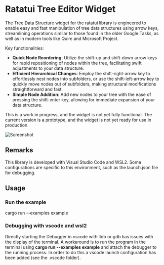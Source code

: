 # Ratatui Tree Editor Widget

The Tree Data Structure widget for the ratatui library is engineered to enable easy and fast manipulation of tree data structures using arrow keys, streamlining operations similar to those found in the older Google Tasks, as well as in modern tools like Quire and Microsoft Project.

Key functionalities:
- **Quick Node Reordering**: Utilize the shift-up and shift-down arrow keys for rapid repositioning of nodes within the tree, facilitating swift adjustments to your data structure.
- **Efficient Hierarchical Changes**: Employ the shift-right-arrow key to effortlessly nest nodes into subfolders, or use the shift-left-arrow key to quickly move nodes out of subfolders, making structural modifications straightforward and fast.
- **Simple Node Addition**: Add new nodes to your tree with the ease of pressing the shift-enter key, allowing for immediate expansion of your data structure.

This is a work in progress, and the widget is not yet fully functional. The current version is a prototype, and the widget is not yet ready for use in production.

![Screenshot](media/screenshot.png)

## Remarks
This library is developed with Visual Studio Code and WSL2.
Some configurations are specific to this environment, such as the launch.json file for debugging.

## Usage

### Run the example 
cargo run --examples example

### Debugging with vscode and wsl2
Directly starting the Debugger in vscode with lldb or gdb has issues with the display of the terminal.
A workaround is to run the program in the terminal using __cargo run --examples example__ and attach the debugger to the running process. In order to do this a vscode launch configuration has been added (see the .vscode folder).
